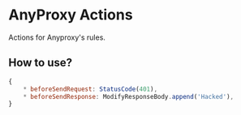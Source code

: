 # AnyProxy Actions

Actions for Anyproxy's rules.

## How to use?

```js
{
    * beforeSendRequest: StatusCode(401),
    * beforeSendResponse: ModifyResponseBody.append('Hacked'),
}
```